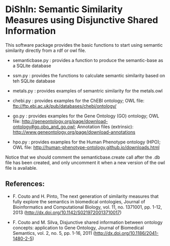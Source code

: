 # DiShIn: Semantic Similarity Measures using Disjunctive Shared Information

This software package provides the basic functions to start using semantic similarity directly from a rdf or owl file. 

- semanticbase.py : provides a function to produce the semantic-base as a SQLite database 

- ssm.py : provides the functions to calculate semantic similarity based on teh SQLite database

- metals.py : provides examples of semantric similarity for the metals.owl 

- chebi.py : provides examples for the ChEBI ontology; OWL file:  ftp://ftp.ebi.ac.uk/pub/databases/chebi/ontology/

- go.py : provides examples for the Gene Ontology (GO) ontology; OWL file: http://geneontology.org/page/download-ontology#go.obo_and_go.owl; Annotation files (extrinsic): http://www.geneontology.org/page/download-annotations

- hpo.py : provides examples for the Human Phenotype ontology (HPO); OWL file: http://human-phenotype-ontology.github.io/downloads.html

Notice that we should comment the semanticbase.create call after the .db file has been created, and only uncomment it when a new version of the owl file is available.
 
## References: 

- F. Couto and H. Pinto, The next generation of similarity measures that fully explore the semantics in biomedical ontologies, Journal of Bioinformatics and Computational Biology, vol. 11, no. 1371001, pp. 1-12, 2013 (http://dx.doi.org/10.1142/S0219720013710017)

- F. Couto and M. Silva, Disjunctive shared information between ontology concepts: application to Gene Ontology, Journal of Biomedical Semantics, vol. 2, no. 5, pp. 1-16, 2011 (http://dx.doi.org/10.1186/2041-1480-2-5)

